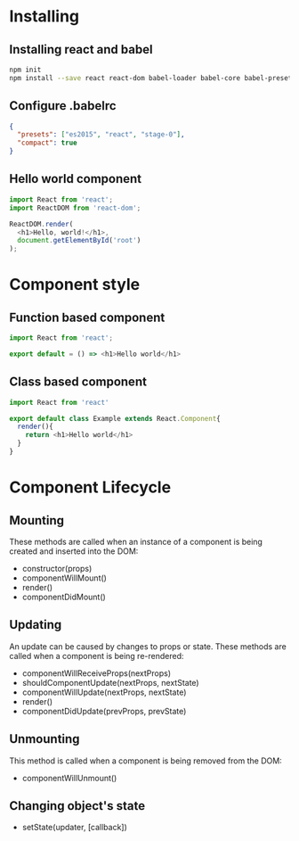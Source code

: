 # Installing
## Installing react and babel
```bash
npm init
npm install --save react react-dom babel-loader babel-core babel-preset-es2015 babel-preset-react babel-preset-stage-0
```

## Configure .babelrc
```json
{
  "presets": ["es2015", "react", "stage-0"],
  "compact": true
}
```

## Hello world component
```javascript
import React from 'react';
import ReactDOM from 'react-dom';

ReactDOM.render(
  <h1>Hello, world!</h1>,
  document.getElementById('root')
);
```

# Component style
## Function based component
```javascript
import React from 'react';

export default = () => <h1>Hello world</h1>
```
## Class based component
```javascript
import React from 'react'

export default class Example extends React.Component{
  render(){
    return <h1>Hello world</h1>
  }
}
```

# Component Lifecycle
## Mounting
These methods are called when an instance of a component is being created and inserted into the DOM:

* constructor(props)
* componentWillMount()
* render()
* componentDidMount()

## Updating
An update can be caused by changes to props or state. These methods are called when a component is being re-rendered:

* componentWillReceiveProps(nextProps)
* shouldComponentUpdate(nextProps, nextState)
* componentWillUpdate(nextProps, nextState)
* render()
* componentDidUpdate(prevProps, prevState)

## Unmounting
This method is called when a component is being removed from the DOM:

* componentWillUnmount()

## Changing object's state

* setState(updater, [callback])
